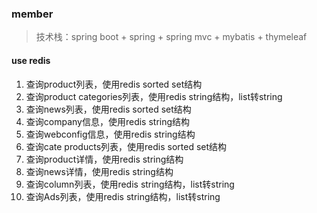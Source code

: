 ### member
> 技术栈：spring boot + spring + spring mvc + mybatis + thymeleaf

#### use redis
1. 查询product列表，使用redis sorted set结构
2. 查询product categories列表，使用redis string结构，list转string
3. 查询news列表，使用redis sorted set结构
4. 查询company信息，使用redis string结构
5. 查询webconfig信息，使用redis string结构
6. 查询cate products列表，使用redis sorted set结构
7. 查询product详情，使用redis string结构
8. 查询news详情，使用redis string结构
9. 查询column列表，使用redis string结构，list转string
10. 查询Ads列表，使用redis string结构，list转string
